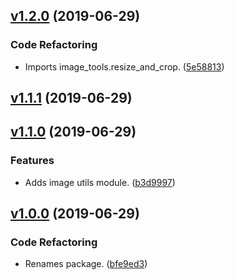 <a name="v1.2.0"></a>
## [v1.2.0](https://github.com/alexseitsinger/django-dynamic-image/compare/v1.1.1...v1.2.0) (2019-06-29)

### Code Refactoring
- Imports image_tools.resize_and_crop. ([5e58813](https://github.com/alexseitsinger/django-dynamic-image/commit/5e588138af674efb2e0e05fbc399788f2d76b23c))


<a name="v1.1.1"></a>
## [v1.1.1](https://github.com/alexseitsinger/django-dynamic-image/compare/v1.1.0...v1.1.1) (2019-06-29)


<a name="v1.1.0"></a>
## [v1.1.0](https://github.com/alexseitsinger/django-dynamic-image/compare/v1.0.0...v1.1.0) (2019-06-29)

### Features
- Adds image utils module. ([b3d9997](https://github.com/alexseitsinger/django-dynamic-image/commit/b3d9997bd3135c43590178d3077dd9dcb1789d15))


<a name="v1.0.0"></a>
## [v1.0.0](https://github.com/alexseitsinger/django-dynamic-image/compare/1bd62577131d7b2910bf4d7994dc9b3c518c5ad1...v1.0.0) (2019-06-29)

### Code Refactoring
- Renames package. ([bfe9ed3](https://github.com/alexseitsinger/django-dynamic-image/commit/bfe9ed3b8438d01ebfddb07a61d8c994e0edc379))


